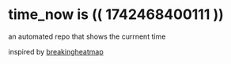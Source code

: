 # time_now is (( 1742468400111 ))

an automated repo that shows the currnent time

inspired by [breakingheatmap](https://github.com/breakingheatmap/breakingheatmap)